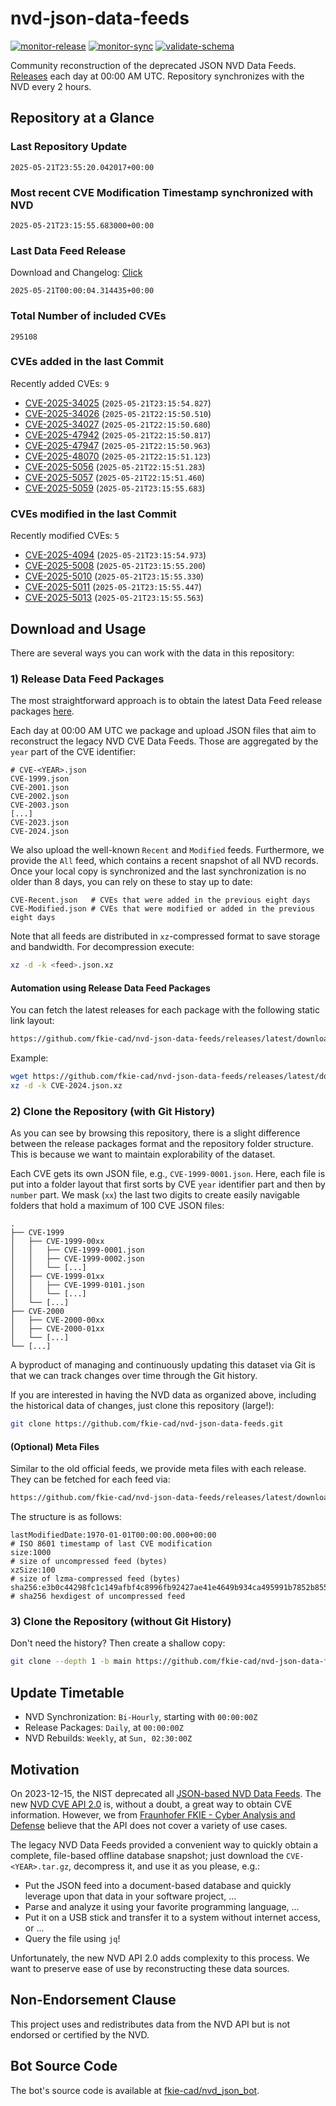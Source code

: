 # nvd-json-data-feeds

[![monitor-release](https://github.com/fkie-cad/nvd-json-data-feeds/actions/workflows/monitor_release.yml/badge.svg)](https://github.com/fkie-cad/nvd-json-data-feeds/actions/workflows/monitor_release.yml)
[![monitor-sync](https://github.com/fkie-cad/nvd-json-data-feeds/actions/workflows/monitor_sync.yml/badge.svg)](https://github.com/fkie-cad/nvd-json-data-feeds/actions/workflows/monitor_sync.yml)
[![validate-schema](https://github.com/fkie-cad/nvd-json-data-feeds/actions/workflows/validate_schema.yml/badge.svg)](https://github.com/fkie-cad/nvd-json-data-feeds/actions/workflows/validate_schema.yml)

Community reconstruction of the deprecated JSON NVD Data Feeds.
[Releases](https://github.com/fkie-cad/nvd-json-data-feeds/releases/latest) each day at 00:00 AM UTC.
Repository synchronizes with the NVD every 2 hours.

## Repository at a Glance

### Last Repository Update

```plain
2025-05-21T23:55:20.042017+00:00
```

### Most recent CVE Modification Timestamp synchronized with NVD

```plain
2025-05-21T23:15:55.683000+00:00
```

### Last Data Feed Release

Download and Changelog: [Click](https://github.com/fkie-cad/nvd-json-data-feeds/releases/latest)

```plain
2025-05-21T00:00:04.314435+00:00
```

### Total Number of included CVEs

```plain
295108
```

### CVEs added in the last Commit

Recently added CVEs: `9`

- [CVE-2025-34025](CVE-2025/CVE-2025-340xx/CVE-2025-34025.json) (`2025-05-21T23:15:54.827`)
- [CVE-2025-34026](CVE-2025/CVE-2025-340xx/CVE-2025-34026.json) (`2025-05-21T22:15:50.510`)
- [CVE-2025-34027](CVE-2025/CVE-2025-340xx/CVE-2025-34027.json) (`2025-05-21T22:15:50.680`)
- [CVE-2025-47942](CVE-2025/CVE-2025-479xx/CVE-2025-47942.json) (`2025-05-21T22:15:50.817`)
- [CVE-2025-47947](CVE-2025/CVE-2025-479xx/CVE-2025-47947.json) (`2025-05-21T22:15:50.963`)
- [CVE-2025-48070](CVE-2025/CVE-2025-480xx/CVE-2025-48070.json) (`2025-05-21T22:15:51.123`)
- [CVE-2025-5056](CVE-2025/CVE-2025-50xx/CVE-2025-5056.json) (`2025-05-21T22:15:51.283`)
- [CVE-2025-5057](CVE-2025/CVE-2025-50xx/CVE-2025-5057.json) (`2025-05-21T22:15:51.460`)
- [CVE-2025-5059](CVE-2025/CVE-2025-50xx/CVE-2025-5059.json) (`2025-05-21T23:15:55.683`)


### CVEs modified in the last Commit

Recently modified CVEs: `5`

- [CVE-2025-4094](CVE-2025/CVE-2025-40xx/CVE-2025-4094.json) (`2025-05-21T23:15:54.973`)
- [CVE-2025-5008](CVE-2025/CVE-2025-50xx/CVE-2025-5008.json) (`2025-05-21T23:15:55.200`)
- [CVE-2025-5010](CVE-2025/CVE-2025-50xx/CVE-2025-5010.json) (`2025-05-21T23:15:55.330`)
- [CVE-2025-5011](CVE-2025/CVE-2025-50xx/CVE-2025-5011.json) (`2025-05-21T23:15:55.447`)
- [CVE-2025-5013](CVE-2025/CVE-2025-50xx/CVE-2025-5013.json) (`2025-05-21T23:15:55.563`)


## Download and Usage

There are several ways you can work with the data in this repository:

### 1) Release Data Feed Packages

The most straightforward approach is to obtain the latest Data Feed release packages [here](https://github.com/fkie-cad/nvd-json-data-feeds/releases/latest).

Each day at 00:00 AM UTC we package and upload JSON files that aim to reconstruct the legacy NVD CVE Data Feeds.
Those are aggregated by the `year` part of the CVE identifier:

```
# CVE-<YEAR>.json
CVE-1999.json
CVE-2001.json
CVE-2002.json
CVE-2003.json
[...]
CVE-2023.json
CVE-2024.json
```

We also upload the well-known `Recent` and `Modified` feeds.
Furthermore, we provide the `All` feed, which contains a recent snapshot of all NVD records.
Once your local copy is synchronized and the last synchronization is no older than 8 days, you can rely on these to stay up to date:

```plain
CVE-Recent.json   # CVEs that were added in the previous eight days
CVE-Modified.json # CVEs that were modified or added in the previous eight days
```

Note that all feeds are distributed in `xz`-compressed format to save storage and bandwidth.
For decompression execute:

```sh
xz -d -k <feed>.json.xz
```

#### Automation using Release Data Feed Packages

You can fetch the latest releases for each package with the following static link layout:

```sh
https://github.com/fkie-cad/nvd-json-data-feeds/releases/latest/download/CVE-<YEAR>.json.xz
```

Example:

```sh
wget https://github.com/fkie-cad/nvd-json-data-feeds/releases/latest/download/CVE-2024.json.xz
xz -d -k CVE-2024.json.xz
```

### 2) Clone the Repository (with Git History)

As you can see by browsing this repository, there is a slight difference between the release packages format and the repository folder structure.
This is because we want to maintain explorability of the dataset.

Each CVE gets its own JSON file, e.g., `CVE-1999-0001.json`.
Here, each file is put into a folder layout that first sorts by CVE `year` identifier part and then by `number` part.
We mask (`xx`) the last two digits to create easily navigable folders that hold a maximum of 100 CVE JSON files:

```plain
.
├── CVE-1999
│   ├── CVE-1999-00xx
│   │   ├── CVE-1999-0001.json
│   │   ├── CVE-1999-0002.json
│   │   └── [...]
│   ├── CVE-1999-01xx
│   │   ├── CVE-1999-0101.json
│   │   └── [...]
│   └── [...]
├── CVE-2000
│   ├── CVE-2000-00xx
│   ├── CVE-2000-01xx
│   └── [...]
└── [...]
```

A byproduct of managing and continuously updating this dataset via Git is that we can track changes over time through the Git history.

If you are interested in having the NVD data as organized above, including the historical data of changes, just clone this repository (large!):

```sh
git clone https://github.com/fkie-cad/nvd-json-data-feeds.git
```

#### (Optional) Meta Files

Similar to the old official feeds, we provide meta files with each release. They can be fetched for each feed via:

```sh
https://github.com/fkie-cad/nvd-json-data-feeds/releases/latest/download/CVE-<YEAR>.meta
```

The structure is as follows:

```plain
lastModifiedDate:1970-01-01T00:00:00.000+00:00                          # ISO 8601 timestamp of last CVE modification
size:1000                                                               # size of uncompressed feed (bytes)
xzSize:100                                                              # size of lzma-compressed feed (bytes)
sha256:e3b0c44298fc1c149afbf4c8996fb92427ae41e4649b934ca495991b7852b855 # sha256 hexdigest of uncompressed feed
```

### 3) Clone the Repository (without Git History)

Don't need the history? Then create a shallow copy:

```sh
git clone --depth 1 -b main https://github.com/fkie-cad/nvd-json-data-feeds.git
```


## Update Timetable

* NVD Synchronization: `Bi-Hourly`, starting with `00:00:00Z`
* Release Packages: `Daily`, at `00:00:00Z`
* NVD Rebuilds: `Weekly`, at `Sun, 02:30:00Z`


## Motivation

On 2023-12-15, the NIST deprecated all [JSON-based NVD Data Feeds](https://nvd.nist.gov/vuln/data-feeds#divRetirementBanner-1).
The new [NVD CVE API 2.0](https://nvd.nist.gov/developers/vulnerabilities) is, without a doubt, a great way to obtain CVE information.
However, we from [Fraunhofer FKIE - Cyber Analysis and Defense](https://www.fkie.fraunhofer.de/en/departments/cad.html) believe that the API does not cover a variety of use cases.

The legacy NVD Data Feeds provided a convenient way to quickly obtain a complete, file-based offline database snapshot; just download the `CVE-<YEAR>.tar.gz`, decompress it, and use it as you please, e.g.:

- Put the JSON feed into a document-based database and quickly leverage upon that data in your software project, ...
- Parse and analyze it using your favorite programming language, ...
- Put it on a USB stick and transfer it to a system without internet access, or ...
- Query the file using `jq`!

Unfortunately, the new NVD API 2.0 adds complexity to this process.
We want to preserve ease of use by reconstructing these data sources.

## Non-Endorsement Clause

This project uses and redistributes data from the NVD API but is not endorsed or certified by the NVD.

## Bot Source Code

The bot's source code is available at [fkie-cad/nvd\_json\_bot](https://github.com/fkie-cad/nvd_json_bot).